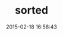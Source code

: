 ---
layout: post
title:  "sorted"
repo:   "mynameisrufus/sorted"
date:   2015-02-18 16:58:43
gemurl: http://rubygems.org/gems/sorted
---